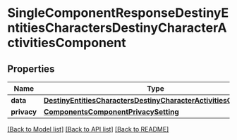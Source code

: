 # SingleComponentResponseDestinyEntitiesCharactersDestinyCharacterActivitiesComponent

## Properties
Name | Type | Description | Notes
------------ | ------------- | ------------- | -------------
**data** | [**DestinyEntitiesCharactersDestinyCharacterActivitiesComponent**](DestinyEntitiesCharactersDestinyCharacterActivitiesComponent.md) |  | [optional] 
**privacy** | [**ComponentsComponentPrivacySetting**](ComponentsComponentPrivacySetting.md) |  | [optional] 

[[Back to Model list]](../README.md#documentation-for-models) [[Back to API list]](../README.md#documentation-for-api-endpoints) [[Back to README]](../README.md)



